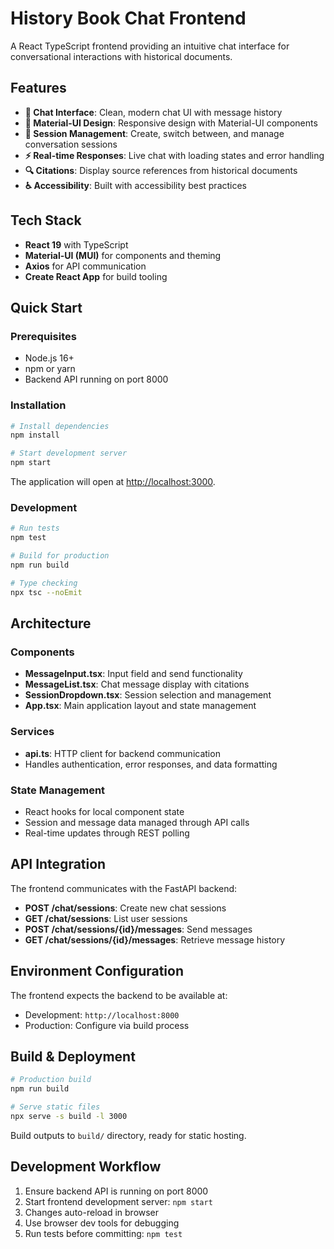 # History Book Chat Frontend

A React TypeScript frontend providing an intuitive chat interface for conversational interactions with historical documents.

## Features

- **💬 Chat Interface**: Clean, modern chat UI with message history
- **🎨 Material-UI Design**: Responsive design with Material-UI components
- **📱 Session Management**: Create, switch between, and manage conversation sessions
- **⚡ Real-time Responses**: Live chat with loading states and error handling
- **🔍 Citations**: Display source references from historical documents
- **♿ Accessibility**: Built with accessibility best practices

## Tech Stack

- **React 19** with TypeScript
- **Material-UI (MUI)** for components and theming
- **Axios** for API communication
- **Create React App** for build tooling

## Quick Start

### Prerequisites

- Node.js 16+
- npm or yarn
- Backend API running on port 8000

### Installation

```bash
# Install dependencies
npm install

# Start development server
npm start
```

The application will open at [http://localhost:3000](http://localhost:3000).

### Development

```bash
# Run tests
npm test

# Build for production
npm run build

# Type checking
npx tsc --noEmit
```

## Architecture

### Components

- **MessageInput.tsx**: Input field and send functionality
- **MessageList.tsx**: Chat message display with citations
- **SessionDropdown.tsx**: Session selection and management
- **App.tsx**: Main application layout and state management

### Services

- **api.ts**: HTTP client for backend communication
- Handles authentication, error responses, and data formatting

### State Management

- React hooks for local component state
- Session and message data managed through API calls
- Real-time updates through REST polling

## API Integration

The frontend communicates with the FastAPI backend:

- **POST /chat/sessions**: Create new chat sessions
- **GET /chat/sessions**: List user sessions
- **POST /chat/sessions/{id}/messages**: Send messages
- **GET /chat/sessions/{id}/messages**: Retrieve message history

## Environment Configuration

The frontend expects the backend to be available at:
- Development: `http://localhost:8000`
- Production: Configure via build process

## Build & Deployment

```bash
# Production build
npm run build

# Serve static files
npx serve -s build -l 3000
```

Build outputs to `build/` directory, ready for static hosting.

## Development Workflow

1. Ensure backend API is running on port 8000
2. Start frontend development server: `npm start`
3. Changes auto-reload in browser
4. Use browser dev tools for debugging
5. Run tests before committing: `npm test`